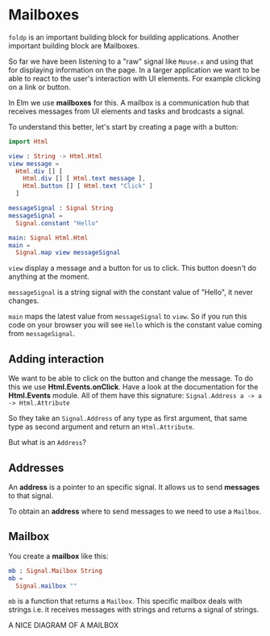 # Mailboxes

`foldp` is an important building block for building applications. Another important building block are Mailboxes.

So far we have been listening to a "raw" signal like `Mouse.x` and using that for displaying information on the page. In a larger application we want to be able to react to the user's interaction with UI elements. For example clicking on a link or button.

In Elm we use __mailboxes__ for this. A mailbox is a communication hub that receives messages from UI elements and tasks and brodcasts a signal.

To understand this better, let's start by creating a page with a button:

```elm
import Html

view : String -> Html.Html
view message =
  Html.div [] [
    Html.div [] [ Html.text message ],
    Html.button [] [ Html.text "Click" ]
  ]

messageSignal : Signal String
messageSignal =
  Signal.constant "Hello"

main: Signal Html.Html
main =
  Signal.map view messageSignal
```

`view` display a message and a button for us to click. This button doesn't do anything at the moment.

`messageSignal` is a string signal with the constant value of "Hello", it never changes.

`main` maps the latest value from `messageSignal` to `view`. So if you run this code on your browser you will see `Hello` which is the constant value coming from `messageSignal`.

## Adding interaction

We want to be able to click on the button and change the message. To do this we use __Html.Events.onClick__. Have a look at the documentation for the __Html.Events__ module. All of them have this signature: `Signal.Address a -> a -> Html.Attribute`

So they take an `Signal.Address` of any type as first argument, that same type as second argument and return an `Html.Attribute`.

But what is an `Address`?

## Addresses

An __address__ is a pointer to an specific signal. It allows us to send __messages__ to that signal.

To obtain an __address__ where to send messages to we need to use a `Mailbox`.

## Mailbox

You create a __mailbox__ like this:

```elm
mb : Signal.Mailbox String
mb =
  Signal.mailbox ""
```

`mb` is a function that returns a `Mailbox`. This specific mailbox deals with strings i.e. it receives messages with strings and returns a signal of strings. 

A NICE DIAGRAM OF A MAILBOX



